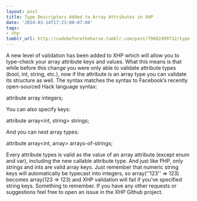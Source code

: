 ```yaml
---
layout: post
title: Type Descriptors Added to Array Attributes in XHP
date: '2014-03-14T17:23:00-07:00'
tags:
- xhp
tumblr_url: http://codebeforethehorse.tumblr.com/post/79602499732/type-descriptors-added-to-array-attributes-in-xhp
---
```

A new level of validation has been added to XHP which will allow you to type-check your array attribute keys and values. What this means is that while before this change you were only able to validate attribute types (bool, int, string, etc.), now if the attribute is an array type you can validate its structure as well.
The syntax matches the syntax to Facebook’s recently open-sourced Hack language syntax:

attribute array<int> integers;

You can also specify keys:

attribute array<int, string> strings;

And you can nest array types:

attribute array<int, array<string>> arrays-of-strings;

Every attribute types is valid as the value of an array attribute (except enum and var), including the new callable attribute type. And just like PHP, only strings and ints are valid array keys. Just remember that numeric string keys will automatically be typecast into integers, so array(''123'' => 123) becomes array(123 => 123) and XHP validation will fail if you’ve specified string keys. Something to remember.
If you have any other requests or suggestions feel free to open an issue in the XHP Github project.
